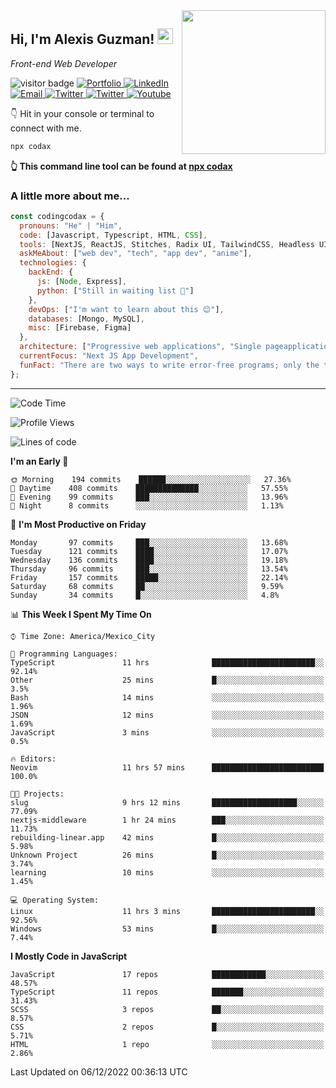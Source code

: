 <img align='right' src="https://media.giphy.com/media/M9gbBd9nbDrOTu1Mqx/giphy.gif" width="230">
<h2>Hi, I'm Alexis Guzman! <img src="https://media.giphy.com/media/hvRJCLFzcasrR4ia7z/giphy.gif" width="25px"></h2>
<p><em>Front-end Web Developer</em></p>

<p>
  <img src="https://visitor-badge.glitch.me/badge?page_id=a12989x.a12989x&left_color=black&right_color=gray" alt="visitor badge"/>
  <a href='https://www.codingcodax.dev/' target='_blank'>
    <img alt='Portfolio' src='https://img.shields.io/badge/Portfolio-black?logo=vercel&style=flat-square'>
  </a>
  <a href='https://linkedin.com/in/codingcodax/' target='_blank'>
    <img alt='LinkedIn' src='https://img.shields.io/badge/LinkedIn-black?logo=LinkedIn&style=flat-square'>
  </a>
  <a href='mailto:codingcodax@gmail.com' target='_blank'>
    <img alt='Email' src='https://img.shields.io/badge/Email-black?logo=Gmail&style=flat-square'>
  </a>
  <a href='https://twitter.com/codingcodax' target='_blank'>
    <img alt='Twitter' src='https://img.shields.io/badge/Twitter-black?logo=Twitter&style=flat-square'>
  </a>
  <a href='https://www.instagram.com/codingcodax/' target='_blank'>
    <img alt='Twitter' src='https://img.shields.io/badge/Instagram-black?logo=Instagram&style=flat-square'>
  </a>
  <a href='https://www.youtube.com/@codingcodax' target='_blank'>
    <img alt='Youtube' src='https://img.shields.io/badge/YouTube-black?logo=Youtube&style=flat-square'>
  </a>
</p>

👇 Hit in your console or terminal to connect with me.

```bash
npx codax
```
**👆 This command line tool can be found at [npx codax](https://github.com/a12989x/npx-codax)**

<h3>A little more about me...</h3>

```javascript
const codingcodax = {
  pronouns: "He" | "Him",
  code: [Javascript, Typescript, HTML, CSS],
  tools: [NextJS, ReactJS, Stitches, Radix UI, TailwindCSS, Headless UI, Prisma],
  askMeAbout: ["web dev", "tech", "app dev", "anime"],
  technologies: {
    backEnd: {
      js: [Node, Express],
      python: ["Still in waiting list 🥲"]
    },
    devOps: ["I'm want to learn about this 😊"],
    databases: [Mongo, MySQL],
    misc: [Firebase, Figma]
  },
  architecture: ["Progressive web applications", "Single pageapplications"],
  currentFocus: "Next JS App Development",
  funFact: "There are two ways to write error-free programs; only the third one works"
};
```

---

<!--START_SECTION:waka-->
![Code Time](http://img.shields.io/badge/Code%20Time-983%20hrs%2025%20mins-blue)

![Profile Views](http://img.shields.io/badge/Profile%20Views-0-blue)

![Lines of code](https://img.shields.io/badge/From%20Hello%20World%20I%27ve%20Written-295%20Thousand%20lines%20of%20code-blue)

**I'm an Early 🐤** 

```text
🌞 Morning    194 commits    ██████░░░░░░░░░░░░░░░░░░░   27.36% 
🌆 Daytime    408 commits    ██████████████░░░░░░░░░░░   57.55% 
🌃 Evening    99 commits     ███░░░░░░░░░░░░░░░░░░░░░░   13.96% 
🌙 Night      8 commits      ░░░░░░░░░░░░░░░░░░░░░░░░░   1.13%

```
📅 **I'm Most Productive on Friday** 

```text
Monday       97 commits     ███░░░░░░░░░░░░░░░░░░░░░░   13.68% 
Tuesday      121 commits    ████░░░░░░░░░░░░░░░░░░░░░   17.07% 
Wednesday    136 commits    ████░░░░░░░░░░░░░░░░░░░░░   19.18% 
Thursday     96 commits     ███░░░░░░░░░░░░░░░░░░░░░░   13.54% 
Friday       157 commits    █████░░░░░░░░░░░░░░░░░░░░   22.14% 
Saturday     68 commits     ██░░░░░░░░░░░░░░░░░░░░░░░   9.59% 
Sunday       34 commits     █░░░░░░░░░░░░░░░░░░░░░░░░   4.8%

```


📊 **This Week I Spent My Time On** 

```text
⌚︎ Time Zone: America/Mexico_City

💬 Programming Languages: 
TypeScript               11 hrs              ███████████████████████░░   92.14% 
Other                    25 mins             █░░░░░░░░░░░░░░░░░░░░░░░░   3.5% 
Bash                     14 mins             ░░░░░░░░░░░░░░░░░░░░░░░░░   1.96% 
JSON                     12 mins             ░░░░░░░░░░░░░░░░░░░░░░░░░   1.69% 
JavaScript               3 mins              ░░░░░░░░░░░░░░░░░░░░░░░░░   0.5%

🔥 Editors: 
Neovim                   11 hrs 57 mins      █████████████████████████   100.0%

🐱‍💻 Projects: 
slug                     9 hrs 12 mins       ███████████████████░░░░░░   77.09% 
nextjs-middleware        1 hr 24 mins        ███░░░░░░░░░░░░░░░░░░░░░░   11.73% 
rebuilding-linear.app    42 mins             █░░░░░░░░░░░░░░░░░░░░░░░░   5.98% 
Unknown Project          26 mins             █░░░░░░░░░░░░░░░░░░░░░░░░   3.74% 
learning                 10 mins             ░░░░░░░░░░░░░░░░░░░░░░░░░   1.45%

💻 Operating System: 
Linux                    11 hrs 3 mins       ███████████████████████░░   92.56% 
Windows                  53 mins             █░░░░░░░░░░░░░░░░░░░░░░░░   7.44%

```

**I Mostly Code in JavaScript** 

```text
JavaScript               17 repos            ████████████░░░░░░░░░░░░░   48.57% 
TypeScript               11 repos            ███████░░░░░░░░░░░░░░░░░░   31.43% 
SCSS                     3 repos             ██░░░░░░░░░░░░░░░░░░░░░░░   8.57% 
CSS                      2 repos             █░░░░░░░░░░░░░░░░░░░░░░░░   5.71% 
HTML                     1 repo              ░░░░░░░░░░░░░░░░░░░░░░░░░   2.86%

```



 Last Updated on 06/12/2022 00:36:13 UTC
<!--END_SECTION:waka-->
